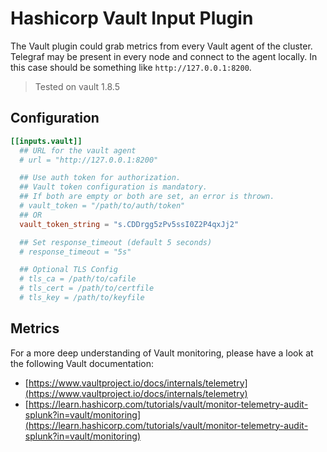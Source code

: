 # Hashicorp Vault Input Plugin

The Vault plugin could grab metrics from every Vault agent of the cluster. Telegraf may be present in every node and connect to the agent locally. In this case should be something like `http://127.0.0.1:8200`.

> Tested on vault 1.8.5

## Configuration

```toml
[[inputs.vault]]
  ## URL for the vault agent
  # url = "http://127.0.0.1:8200"

  ## Use auth token for authorization.
  ## Vault token configuration is mandatory.
  ## If both are empty or both are set, an error is thrown.
  # vault_token = "/path/to/auth/token"
  ## OR
  vault_token_string = "s.CDDrgg5zPv5ssI0Z2P4qxJj2"

  ## Set response_timeout (default 5 seconds)
  # response_timeout = "5s"

  ## Optional TLS Config
  # tls_ca = /path/to/cafile
  # tls_cert = /path/to/certfile
  # tls_key = /path/to/keyfile
```

## Metrics

For a more deep understanding of Vault monitoring, please have a look at the following Vault documentation:

- [https://www.vaultproject.io/docs/internals/telemetry](https://www.vaultproject.io/docs/internals/telemetry)
- [https://learn.hashicorp.com/tutorials/vault/monitor-telemetry-audit-splunk?in=vault/monitoring](https://learn.hashicorp.com/tutorials/vault/monitor-telemetry-audit-splunk?in=vault/monitoring)
